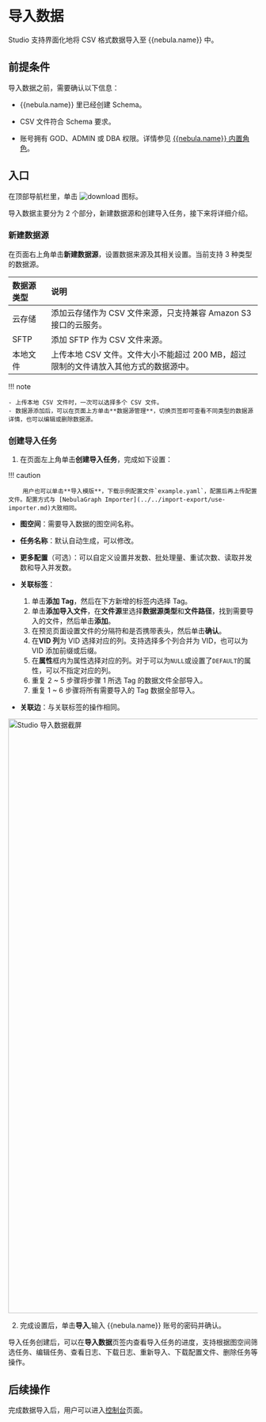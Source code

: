 # 导入数据

Studio 支持界面化地将 CSV 格式数据导入至 {{nebula.name}} 中。

## 前提条件

导入数据之前，需要确认以下信息：

-  {{nebula.name}} 里已经创建 Schema。

- CSV 文件符合 Schema 要求。

- 账号拥有 GOD、ADMIN 或 DBA 权限。详情参见 [{{nebula.name}} 内置角色](../../7.data-security/1.authentication/3.role-list.md)。

## 入口

在顶部导航栏里，单击 ![download](https://docs-cdn.nebula-graph.com.cn/figures/studio-btn-download.png) 图标。

导入数据主要分为 2 个部分，新建数据源和创建导入任务，接下来将详细介绍。

### 新建数据源

在页面右上角单击**新建数据源**，设置数据来源及其相关设置。当前支持 3 种类型的数据源。

| 数据源类型 | 说明 |
| :--- | :--- |
| 云存储 | 添加云存储作为 CSV 文件来源，只支持兼容 Amazon S3接口的云服务。 |
| SFTP | 添加 SFTP 作为 CSV 文件来源。 |
| 本地文件 | 上传本地 CSV 文件。文件大小不能超过 200 MB，超过限制的文件请放入其他方式的数据源中。 |

!!! note

    - 上传本地 CSV 文件时，一次可以选择多个 CSV 文件。
    - 数据源添加后，可以在页面上方单击**数据源管理**，切换页签即可查看不同类型的数据源详情，也可以编辑或删除数据源。

### 创建导入任务

1. 在页面左上角单击**创建导入任务**，完成如下设置：
  
  !!! caution

        用户也可以单击**导入模版**，下载示例配置文件`example.yaml`，配置后再上传配置文件。配置方式与 [NebulaGraph Importer](../../import-export/use-importer.md)大致相同。

  - **图空间**：需要导入数据的图空间名称。
  - **任务名称**：默认自动生成，可以修改。
  - **更多配置**（可选）：可以自定义设置并发数、批处理量、重试次数、读取并发数和导入并发数。
  - **关联标签**：

    1. 单击**添加 Tag**，然后在下方新增的标签内选择 Tag。
    2. 单击**添加导入文件**，在**文件源**里选择**数据源类型**和**文件路径**，找到需要导入的文件，然后单击**添加**。
    3. 在预览页面设置文件的分隔符和是否携带表头，然后单击**确认**。
    4. 在**VID 列**为 VID 选择对应的列。支持选择多个列合并为 VID，也可以为 VID 添加前缀或后缀。
    5. 在**属性**框内为属性选择对应的列。对于可以为`NULL`或设置了`DEFAULT`的属性，可以不指定对应的列。
    6. 重复 2 ~ 5 步骤将步骤 1 所选 Tag 的数据文件全部导入。
    7. 重复 1 ~ 6 步骤将所有需要导入的 Tag 数据全部导入。
  
  - **关联边**：与关联标签的操作相同。

  <img src="https://docs-cdn.nebula-graph.com.cn/figures/std_import_230912_cn.png" width="1200" alt="Studio 导入数据截屏">

2. 完成设置后，单击**导入**,输入 {{nebula.name}} 账号的密码并确认。

导入任务创建后，可以在**导入数据**页签内查看导入任务的进度，支持根据图空间筛选任务、编辑任务、查看日志、下载日志、重新导入、下载配置文件、删除任务等操作。

## 后续操作

完成数据导入后，用户可以进入[控制台](st-ug-console.md)页面。
